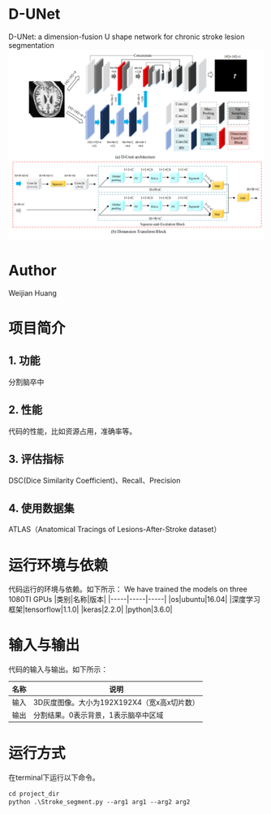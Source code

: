 # D-UNet
D-UNet: a dimension-fusion U shape network for chronic stroke lesion segmentation
![D-Unet Architecture](D-Unet.png) 
# Author
Weijian Huang
# 项目简介
## 1. 功能
分割脑卒中
## 2. 性能
代码的性能，比如资源占用，准确率等。
## 3. 评估指标
DSC(Dice Similarity Coefficient)、Recall、Precision
## 4. 使用数据集
ATLAS（Anatomical Tracings of Lesions-After-Stroke dataset）
# 运行环境与依赖
代码运行的环境与依赖。如下所示：
We have trained the models on three 1080TI GPUs
|类别|名称|版本|
|-----|-----|-----|
|os|ubuntu|16.04|
|深度学习框架|tensorflow|1.1.0|
|keras|2.2.0|
|python|3.6.0|
# 输入与输出
代码的输入与输出。如下所示：

|名称|说明|
|-----|-----|
|输入|3D灰度图像。大小为192X192X4（宽x高x切片数）|
|输出|分割结果。0表示背景，1表示脑卒中区域|


# 运行方式
在terminal下运行以下命令。
```shell
cd project_dir
python .\Stroke_segment.py --arg1 arg1 --arg2 arg2
```
